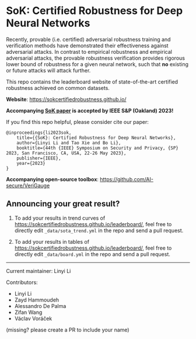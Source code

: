 # SoK: Certified Robustness for Deep Neural Networks

Recently, provable (i.e. certified) adversarial robustness training and verification methods have demonstrated their effectiveness against adversarial attacks. In contrast to empirical robustness and empirical adversarial attacks, the provable robustness verification provides rigorous lower bound of robustness for a given neural network, such that **no** existing or future attacks will attack further. 

This repo contains the leaderboard website of state-of-the-art certified robustness achieved on common datasets.

**Website**: https://sokcertifiedrobustness.github.io/

**Accompanying [SoK paper](https://arxiv.org/abs/2009.04131) is accepted by IEEE S&P (Oakland) 2023!**

If you find this repo helpful, please consider cite our paper:
```
@inproceedings{li2023sok,
    title={{SoK}: Certified Robustness for Deep Neural Networks},
    author={Linyi Li and Tao Xie and Bo Li},
    booktitle={44th {IEEE} Symposium on Security and Privacy, {SP} 2023, San Francisco, CA, USA, 22-26 May 2023},
    publisher={IEEE},
    year={2023}
}
```

**Accompanying open-source toolbox**: https://github.com/AI-secure/VeriGauge

## Announcing your great result?

1. To add your results in trend curves of https://sokcertifiedrobustness.github.io/leaderboard/, feel free to directly edit `_data/sota_trend.yml` in the repo and send a pull request.

2. To add your results in tables of https://sokcertifiedrobustness.github.io/leaderboard/, feel free to directly edit `_data/board.yml` in the repo and send a pull request.

---

Current maintainer: Linyi Li

Contributors:
- Linyi Li
- Zayd Hammoudeh
- Alessandro De Palma
- Zifan Wang
- Václav Voráček

(missing? please create a PR to include your name)

